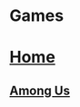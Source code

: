# Games
# [Home](https://gatorgamer.github.io)
## [Among Us](https://gatorgamer.github.io/games/amongus)
